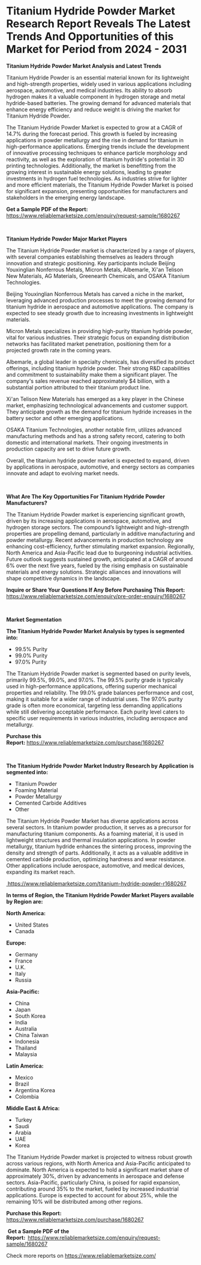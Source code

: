 <p><h1>Titanium Hydride Powder Market Research Report Reveals The Latest Trends And Opportunities of this Market for Period from 2024 - 2031</h1></p><p><strong>Titanium Hydride Powder Market Analysis and Latest Trends</strong></p>
<p><p>Titanium Hydride Powder is an essential material known for its lightweight and high-strength properties, widely used in various applications including aerospace, automotive, and medical industries. Its ability to absorb hydrogen makes it a valuable component in hydrogen storage and metal hydride-based batteries. The growing demand for advanced materials that enhance energy efficiency and reduce weight is driving the market for Titanium Hydride Powder.</p><p>The Titanium Hydride Powder Market is expected to grow at a CAGR of 14.7% during the forecast period. This growth is fueled by increasing applications in powder metallurgy and the rise in demand for titanium in high-performance applications. Emerging trends include the development of innovative processing techniques to enhance particle morphology and reactivity, as well as the exploration of titanium hydride's potential in 3D printing technologies. Additionally, the market is benefitting from the growing interest in sustainable energy solutions, leading to greater investments in hydrogen fuel technologies. As industries strive for lighter and more efficient materials, the Titanium Hydride Powder Market is poised for significant expansion, presenting opportunities for manufacturers and stakeholders in the emerging energy landscape.</p></p>
<p><strong>Get a Sample PDF of the Report:&nbsp;</strong> <a href="https://www.reliablemarketsize.com/enquiry/request-sample/1680267?utm_campaign=1766&utm_medium=2&utm_source=Github&utm_content=ia&utm_term=28122024&utm_id=titanium-hydride-powder">https://www.reliablemarketsize.com/enquiry/request-sample/1680267</a></p>
<p>&nbsp;</p>
<p><strong>Titanium Hydride Powder Major Market Players</strong></p>
<p><p>The Titanium Hydride Powder market is characterized by a range of players, with several companies establishing themselves as leaders through innovation and strategic positioning. Key participants include Beijing Youxinglian Nonferrous Metals, Micron Metals, Albemarle, Xi'an Telison New Materials, AG Materials, Greenearth Chemicals, and OSAKA Titanium Technologies.</p><p>Beijing Youxinglian Nonferrous Metals has carved a niche in the market, leveraging advanced production processes to meet the growing demand for titanium hydride in aerospace and automotive applications. The company is expected to see steady growth due to increasing investments in lightweight materials.</p><p>Micron Metals specializes in providing high-purity titanium hydride powder, vital for various industries. Their strategic focus on expanding distribution networks has facilitated market penetration, positioning them for a projected growth rate in the coming years.</p><p>Albemarle, a global leader in specialty chemicals, has diversified its product offerings, including titanium hydride powder. Their strong R&D capabilities and commitment to sustainability make them a significant player. The company's sales revenue reached approximately $4 billion, with a substantial portion attributed to their titanium product line.</p><p>Xi'an Telison New Materials has emerged as a key player in the Chinese market, emphasizing technological advancements and customer support. They anticipate growth as the demand for titanium hydride increases in the battery sector and other emerging applications.</p><p>OSAKA Titanium Technologies, another notable firm, utilizes advanced manufacturing methods and has a strong safety record, catering to both domestic and international markets. Their ongoing investments in production capacity are set to drive future growth.</p><p>Overall, the titanium hydride powder market is expected to expand, driven by applications in aerospace, automotive, and energy sectors as companies innovate and adapt to evolving market needs.</p></p>
<p>&nbsp;</p>
<p><strong>What Are The Key Opportunities For Titanium Hydride Powder Manufacturers?</strong></p>
<p><p>The Titanium Hydride Powder market is experiencing significant growth, driven by its increasing applications in aerospace, automotive, and hydrogen storage sectors. The compound’s lightweight and high-strength properties are propelling demand, particularly in additive manufacturing and powder metallurgy. Recent advancements in production technology are enhancing cost-efficiency, further stimulating market expansion. Regionally, North America and Asia-Pacific lead due to burgeoning industrial activities. Future outlook suggests sustained growth, anticipated at a CAGR of around 6% over the next five years, fueled by the rising emphasis on sustainable materials and energy solutions. Strategic alliances and innovations will shape competitive dynamics in the landscape.</p></p>
<p><strong>Inquire or Share Your Questions If Any Before Purchasing This Report:</strong> <a href="https://www.reliablemarketsize.com/enquiry/pre-order-enquiry/1680267?utm_campaign=1766&utm_medium=2&utm_source=Github&utm_content=ia&utm_term=28122024&utm_id=titanium-hydride-powder">https://www.reliablemarketsize.com/enquiry/pre-order-enquiry/1680267</a></p>
<p>&nbsp;</p>
<p><strong>Market Segmentation</strong></p>
<p><strong>The Titanium Hydride Powder Market Analysis by types is segmented into:</strong></p>
<p><ul><li>99.5% Purity</li><li>99.0% Purity</li><li>97.0% Purity</li></ul></p>
<p><p>The Titanium Hydride Powder market is segmented based on purity levels, primarily 99.5%, 99.0%, and 97.0%. The 99.5% purity grade is typically used in high-performance applications, offering superior mechanical properties and reliability. The 99.0% grade balances performance and cost, making it suitable for a wider range of industrial uses. The 97.0% purity grade is often more economical, targeting less demanding applications while still delivering acceptable performance. Each purity level caters to specific user requirements in various industries, including aerospace and metallurgy.</p></p>
<p><strong>Purchase this Report:&nbsp;</strong><a href="https://www.reliablemarketsize.com/purchase/1680267?utm_campaign=1766&utm_medium=2&utm_source=Github&utm_content=ia&utm_term=28122024&utm_id=titanium-hydride-powder">https://www.reliablemarketsize.com/purchase/1680267</a></p>
<p>&nbsp;</p>
<p><strong>The Titanium Hydride Powder Market Industry Research by Application is segmented into:</strong></p>
<p><ul><li>Titanium Powder</li><li>Foaming Material</li><li>Powder Metallurgy</li><li>Cemented Carbide Additives</li><li>Other</li></ul></p>
<p><p>The Titanium Hydride Powder Market has diverse applications across several sectors. In titanium powder production, it serves as a precursor for manufacturing titanium components. As a foaming material, it is used in lightweight structures and thermal insulation applications. In powder metallurgy, titanium hydride enhances the sintering process, improving the density and strength of parts. Additionally, it acts as a valuable additive in cemented carbide production, optimizing hardness and wear resistance. Other applications include aerospace, automotive, and medical devices, expanding its market reach.</p></p>
<p><a href="https://www.reliablemarketsize.com/titanium-hydride-powder-r1680267?utm_campaign=1766&utm_medium=2&utm_source=Github&utm_content=ia&utm_term=28122024&utm_id=titanium-hydride-powder">&nbsp;https://www.reliablemarketsize.com/titanium-hydride-powder-r1680267</a></p>
<p><strong>In terms of Region, the Titanium Hydride Powder Market Players available by Region are:</strong></p>
<p>
    <p> <strong> North America: </strong>
        <ul>
            <li>United States</li>
            <li>Canada</li>
        </ul>
        </p> 
    <p> <strong> Europe: </strong>
        <ul>
            <li>Germany</li>
            <li>France</li>
            <li>U.K.</li>
            <li>Italy</li>
            <li>Russia</li>
        </ul>
        </p> 
    <p> <strong> Asia-Pacific: </strong>
        <ul>
            <li>China</li>
            <li>Japan</li>
            <li>South Korea</li>
            <li>India</li>
            <li>Australia</li>
            <li>China Taiwan</li>
            <li>Indonesia</li>
            <li>Thailand</li>
            <li>Malaysia</li>
        </ul>
        </p> 
    <p> <strong> Latin America: </strong>
        <ul>
            <li>Mexico</li>
            <li>Brazil</li>
            <li>Argentina Korea</li>
            <li>Colombia</li>
        </ul>
        </p> 
    <p> <strong> Middle East & Africa: </strong>
        <ul>
            <li>Turkey</li>
            <li>Saudi</li>
            <li>Arabia</li>
            <li>UAE</li>
            <li>Korea</li>
        </ul>
    </p>
    </p>
<p><p>The Titanium Hydride Powder market is projected to witness robust growth across various regions, with North America and Asia-Pacific anticipated to dominate. North America is expected to hold a significant market share of approximately 30%, driven by advancements in aerospace and defense sectors. Asia-Pacific, particularly China, is poised for rapid expansion, contributing around 35% to the market, fueled by increased industrial applications. Europe is expected to account for about 25%, while the remaining 10% will be distributed among other regions.</p></p>
<p><strong>Purchase this Report: </strong><a href="https://www.reliablemarketsize.com/purchase/1680267?utm_campaign=1766&utm_medium=2&utm_source=Github&utm_content=ia&utm_term=28122024&utm_id=titanium-hydride-powder">https://www.reliablemarketsize.com/purchase/1680267</a></p>
<p>&nbsp;<strong>Get a Sample PDF of the Report:&nbsp;&nbsp;</strong><a href="https://www.reliablemarketsize.com/enquiry/request-sample/1680267?utm_campaign=1766&utm_medium=2&utm_source=Github&utm_content=ia&utm_term=28122024&utm_id=titanium-hydride-powder">https://www.reliablemarketsize.com/enquiry/request-sample/1680267</a></p>
<p><strong></strong></p>
<p>Check more reports on <a href="https://www.reliablemarketsize.com/?utm_campaign=1766&utm_medium=2&utm_source=Github&utm_content=ia&utm_term=28122024&utm_id=titanium-hydride-powder">https://www.reliablemarketsize.com/</a></p>